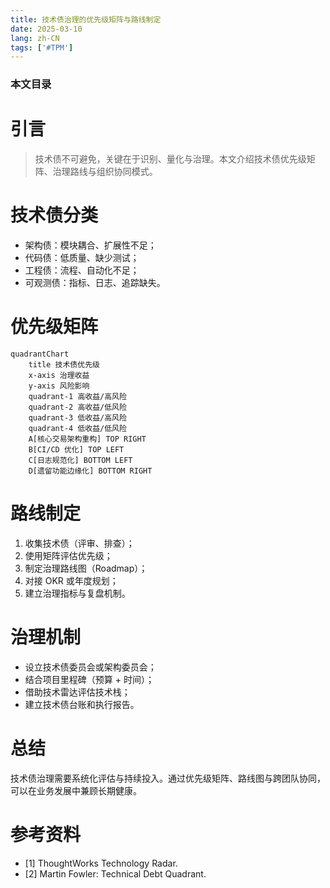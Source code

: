 ```yaml
---
title: 技术债治理的优先级矩阵与路线制定
date: 2025-03-10
lang: zh-CN
tags: ['#TPM']
---
```


### 本文目录
<!-- toc -->

# 引言
> 技术债不可避免，关键在于识别、量化与治理。本文介绍技术债优先级矩阵、治理路线与组织协同模式。

# 技术债分类
- 架构债：模块耦合、扩展性不足；
- 代码债：低质量、缺少测试；
- 工程债：流程、自动化不足；
- 可观测债：指标、日志、追踪缺失。

# 优先级矩阵
```mermaid
quadrantChart
    title 技术债优先级
    x-axis 治理收益
    y-axis 风险影响
    quadrant-1 高收益/高风险
    quadrant-2 高收益/低风险
    quadrant-3 低收益/高风险
    quadrant-4 低收益/低风险
    A[核心交易架构重构] TOP RIGHT
    B[CI/CD 优化] TOP LEFT
    C[日志规范化] BOTTOM LEFT
    D[遗留功能边缘化] BOTTOM RIGHT
```

# 路线制定
1. 收集技术债（评审、排查）；
2. 使用矩阵评估优先级；
3. 制定治理路线图（Roadmap）；
4. 对接 OKR 或年度规划；
5. 建立治理指标与复盘机制。

# 治理机制
- 设立技术债委员会或架构委员会；
- 结合项目里程碑（预算 + 时间）；
- 借助技术雷达评估技术栈；
- 建立技术债台账和执行报告。

# 总结
技术债治理需要系统化评估与持续投入。通过优先级矩阵、路线图与跨团队协同，可以在业务发展中兼顾长期健康。

# 参考资料
- [1] ThoughtWorks Technology Radar.
- [2] Martin Fowler: Technical Debt Quadrant.
